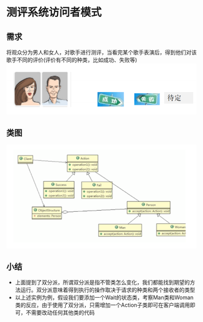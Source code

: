 # 测评系统访问者模式

## 需求

将观众分为男人和女人，对歌手进行测评，当看完某个歌手表演后，得到他们对该歌手不同的评价(评价有不同的种类，比如成功、失败等) \
![img.png](../../../../resources/picture/img53.png)

## 类图

![img.png](../../../../resources/picture/img55.png)

## 小结

- 上面提到了双分派，所谓双分派是指不管类怎么变化，我们都能找到期望的方法运行。双分派意味着得到执行的操作取决于请求的种类和两个接收者的类型
- 以上述实例为例，假设我们要添加一个Wait的状态类，考察Man类和Woman类的反应，由于使用了双分派，只需增加一个Action子类即可在客户端调用即可，不需要改动任何其他类的代码